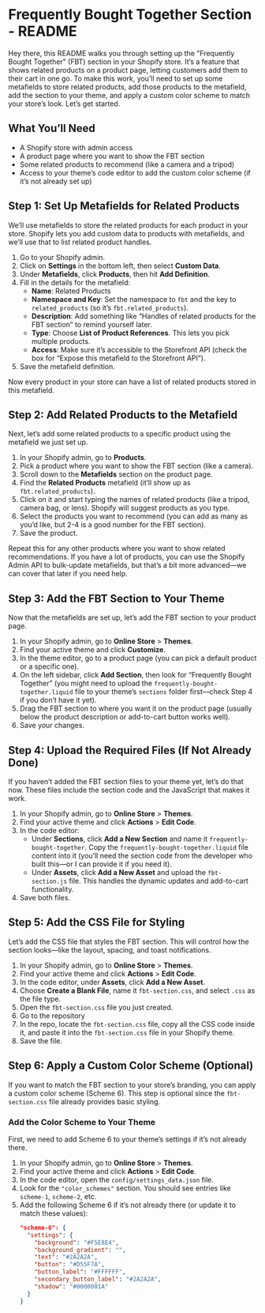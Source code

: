 # Frequently Bought Together Section - README

Hey there, this README walks you through setting up the "Frequently Bought Together" (FBT) section in your Shopify store. It’s a feature that shows related products on a product page, letting customers add them to their cart in one go. To make this work, you’ll need to set up some metafields to store related products, add those products to the metafield, add the section to your theme, and apply a custom color scheme to match your store’s look. Let’s get started.

## What You’ll Need
- A Shopify store with admin access
- A product page where you want to show the FBT section
- Some related products to recommend (like a camera and a tripod)
- Access to your theme’s code editor to add the custom color scheme (if it’s not already set up)

## Step 1: Set Up Metafields for Related Products
We’ll use metafields to store the related products for each product in your store. Shopify lets you add custom data to products with metafields, and we’ll use that to list related product handles.

1. Go to your Shopify admin.
2. Click on **Settings** in the bottom left, then select **Custom Data**.
3. Under **Metafields**, click **Products**, then hit **Add Definition**.
4. Fill in the details for the metafield:
   - **Name**: Related Products
   - **Namespace and Key**: Set the namespace to `fbt` and the key to `related_products` (so it’s `fbt.related_products`).
   - **Description**: Add something like “Handles of related products for the FBT section” to remind yourself later.
   - **Type**: Choose **List of Product References**. This lets you pick multiple products.
   - **Access**: Make sure it’s accessible to the Storefront API (check the box for “Expose this metafield to the Storefront API”).
5. Save the metafield definition.

Now every product in your store can have a list of related products stored in this metafield.

## Step 2: Add Related Products to the Metafield
Next, let’s add some related products to a specific product using the metafield we just set up.

1. In your Shopify admin, go to **Products**.
2. Pick a product where you want to show the FBT section (like a camera).
3. Scroll down to the **Metafields** section on the product page.
4. Find the **Related Products** metafield (it’ll show up as `fbt.related_products`).
5. Click on it and start typing the names of related products (like a tripod, camera bag, or lens). Shopify will suggest products as you type.
6. Select the products you want to recommend (you can add as many as you’d like, but 2-4 is a good number for the FBT section).
7. Save the product.

Repeat this for any other products where you want to show related recommendations. If you have a lot of products, you can use the Shopify Admin API to bulk-update metafields, but that’s a bit more advanced—we can cover that later if you need help.

## Step 3: Add the FBT Section to Your Theme
Now that the metafields are set up, let’s add the FBT section to your product page.

1. In your Shopify admin, go to **Online Store** > **Themes**.
2. Find your active theme and click **Customize**.
3. In the theme editor, go to a product page (you can pick a default product or a specific one).
4. On the left sidebar, click **Add Section**, then look for “Frequently Bought Together” (you might need to upload the `frequently-bought-together.liquid` file to your theme’s `sections` folder first—check Step 4 if you don’t have it yet).
5. Drag the FBT section to where you want it on the product page (usually below the product description or add-to-cart button works well).
6. Save your changes.

## Step 4: Upload the Required Files (If Not Already Done)
If you haven’t added the FBT section files to your theme yet, let’s do that now. These files include the section code and the JavaScript that makes it work.

1. In your Shopify admin, go to **Online Store** > **Themes**.
2. Find your active theme and click **Actions** > **Edit Code**.
3. In the code editor:
   - Under **Sections**, click **Add a New Section** and name it `frequently-bought-together`. Copy the `frequently-bought-together.liquid` file content into it (you’ll need the section code from the developer who built this—or I can provide it if you need it).
   - Under **Assets**, click **Add a New Asset** and upload the `fbt-section.js` file. This handles the dynamic updates and add-to-cart functionality.
4. Save both files.
## Step 5: Add the CSS File for Styling
Let’s add the CSS file that styles the FBT section. This will control how the section looks—like the layout, spacing, and toast notifications.

1. In your Shopify admin, go to **Online Store** > **Themes**.
2. Find your active theme and click **Actions** > **Edit Code**.
3. In the code editor, under **Assets**, click **Add a New Asset**.
4. Choose **Create a Blank File**, name it `fbt-section.css`, and select `.css` as the file type.
5. Open the `fbt-section.css` file you just created.
6. Go to the repository 
7. In the repo, locate the `fbt-section.css` file, copy all the CSS code inside it, and paste it into the `fbt-section.css` file in your Shopify theme.
8. Save the file.


## Step 6: Apply a Custom Color Scheme (Optional)
If you want to match the FBT section to your store’s branding, you can apply a custom color scheme (Scheme 6). This step is optional since the `fbt-section.css` file already provides basic styling.

### Add the Color Scheme to Your Theme
First, we need to add Scheme 6 to your theme’s settings if it’s not already there.

1. In your Shopify admin, go to **Online Store** > **Themes**.
2. Find your active theme and click **Actions** > **Edit Code**.
3. In the code editor, open the `config/settings_data.json` file.
4. Look for the `"color_schemes"` section. You should see entries like `scheme-1`, `scheme-2`, etc.
5. Add the following Scheme 6 if it’s not already there (or update it to match these values):
   ```json
   "scheme-6": {
     "settings": {
       "background": "#F5E8E4",
       "background_gradient": "",
       "text": "#2A2A2A",
       "button": "#D55F7A",
       "button_label": "#FFFFFF",
       "secondary_button_label": "#2A2A2A",
       "shadow": "#0000001A"
     }
   }
